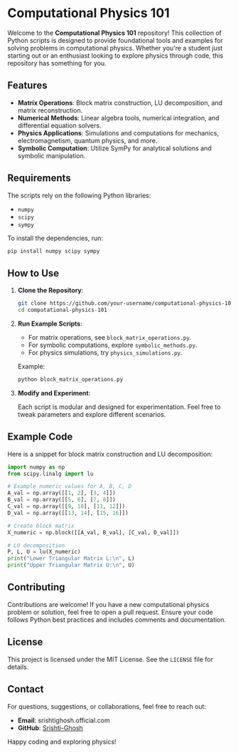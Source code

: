 # Computational Physics 101

Welcome to the **Computational Physics 101** repository! This collection of Python scripts is designed to provide foundational tools and examples for solving problems in computational physics. Whether you're a student just starting out or an enthusiast looking to explore physics through code, this repository has something for you.

## Features

- **Matrix Operations**: Block matrix construction, LU decomposition, and matrix reconstruction.
- **Numerical Methods**: Linear algebra tools, numerical integration, and differential equation solvers.
- **Physics Applications**: Simulations and computations for mechanics, electromagnetism, quantum physics, and more.
- **Symbolic Computation**: Utilize SymPy for analytical solutions and symbolic manipulation.

## Requirements

The scripts rely on the following Python libraries:

- `numpy`
- `scipy`
- `sympy`

To install the dependencies, run:

```bash
pip install numpy scipy sympy
```

## How to Use

1. **Clone the Repository**:

   ```bash
   git clone https://github.com/your-username/computational-physics-101.git
   cd computational-physics-101
   ```

2. **Run Example Scripts**:

   - For matrix operations, see `block_matrix_operations.py`.
   - For symbolic computations, explore `symbolic_methods.py`.
   - For physics simulations, try `physics_simulations.py`.

   Example:

   ```bash
   python block_matrix_operations.py
   ```

3. **Modify and Experiment**:

   Each script is modular and designed for experimentation. Feel free to tweak parameters and explore different scenarios.

## Example Code

Here is a snippet for block matrix construction and LU decomposition:

```python
import numpy as np
from scipy.linalg import lu

# Example numeric values for A, B, C, D
A_val = np.array([[1, 2], [3, 4]])
B_val = np.array([[5, 6], [7, 8]])
C_val = np.array([[9, 10], [11, 12]])
D_val = np.array([[13, 14], [15, 16]])

# Create block matrix
X_numeric = np.block([[A_val, B_val], [C_val, D_val]])

# LU decomposition
P, L, U = lu(X_numeric)
print("Lower Triangular Matrix L:\n", L)
print("Upper Triangular Matrix U:\n", U)
```

## Contributing

Contributions are welcome! If you have a new computational physics problem or solution, feel free to open a pull request. Ensure your code follows Python best practices and includes comments and documentation.

## License

This project is licensed under the MIT License. See the `LICENSE` file for details.

## Contact

For questions, suggestions, or collaborations, feel free to reach out:

- **Email**: srishtighosh.official.com
- **GitHub**: [Srishti-Ghosh](https://github.com/Srishti-Ghosh)

Happy coding and exploring physics!

